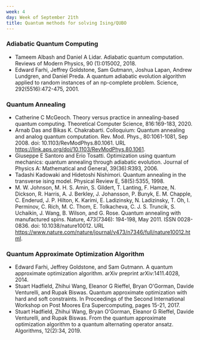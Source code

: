 ```yaml
---
week: 4
day: Week of September 21th
title: Quantum methods for solving Ising/QUBO
---
```

### Adiabatic Quantum Computing
- Tameem Albash and Daniel A Lidar. Adiabatic quantum computation. Reviews of Modern Physics, 90 (1):015002, 2018.
- Edward Farhi, Jeffrey Goldstone, Sam Gutmann, Joshua Lapan, Andrew Lundgren, and Daniel Preda. A quantum adiabatic evolution algorithm applied to random instances of an np-complete problem.
Science, 292(5516):472-475, 2001.

### Quantum Annealing
- Catherine C McGeoch. Theory versus practice in annealing-based quantum computing. Theoretical Computer Science, 816:169-183, 2020.
- Arnab Das and Bikas K. Chakrabarti. Colloquium: Quantum annealing and analog quantum computation. Rev. Mod. Phys., 80:1061-1081, Sep 2008. doi: 10.1103/RevModPhys.80.1061. URL https://link.aps.org/doi/10.1103/RevModPhys.80.1061.
- Giuseppe E Santoro and Erio Tosatti. Optimization using quantum mechanics: quantum annealing through adiabatic evolution. Journal of Physics A: Mathematical and General, 39(36):R393, 2006.
- Tadashi Kadowaki and Hidetoshi Nishimori. Quantum annealing in the transverse ising model. Physical Review E, 58(5):5355, 1998.
- M. W. Johnson, M. H. S. Amin, S. Gildert, T. Lanting, F. Hamze, N. Dickson, R. Harris, A. J. Berkley, J. Johansson, P. Bunyk, E. M. Chapple, C. Enderud, J. P. Hilton, K. Karimi, E. Ladizinsky, N. Ladizinsky, T. Oh, I. Perminov, C. Rich, M. C. Thom, E. Tolkacheva, C. J. S. Truncik, S. Uchaikin, J. Wang, B. Wilson, and G. Rose. Quantum annealing with manufactured spins. Nature, 473(7346): 194-198, May 2011. ISSN 0028-0836. doi: 10.1038/nature10012. URL https://www.nature.com/nature/journal/v473/n7346/full/nature10012.html.

### Quantum Approximate Optimization Algorithm
- Edward Farhi, Jeffrey Goldstone, and Sam Gutmann. A quantum approximate optimization algorithm. arXiv preprint arXiv:1411.4028, 2014.
- Stuart Hadfield, Zhihui Wang, Eleanor G Rieffel, Bryan O'Gorman, Davide Venturelli, and Rupak Biswas. Quantum approximate optimization with hard and soft constraints. In Proceedings of the Second International Workshop on Post Moores Era Supercomputing, pages 15-21, 2017.
- Stuart Hadfield, Zhihui Wang, Bryan O'Gorman, Eleanor G Rieffel, Davide Venturelli, and Rupak Biswas. From the quantum approximate optimization algorithm to a quantum alternating operator ansatz. Algorithms, 12(2):34, 2019.
